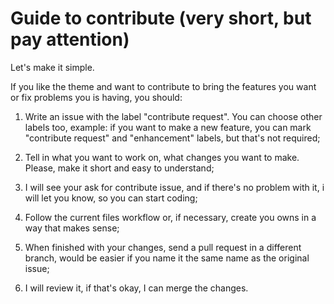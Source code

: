 # Guide to contribute (very short, but pay attention)

Let's make it simple.

If you like the theme and want to contribute to bring the features you want or fix problems you is having, you should:

  1. Write an issue with the label "contribute request". You can choose other labels too, example: if you want to make a new feature, you can mark "contribute request" and "enhancement" labels, but that's not required;

  2. Tell in what you want to work on, what changes you want to make. Please, make it short and easy to understand;

  3. I will see your ask for contribute issue, and if there's no problem with it, i will let you know, so you can start coding;

  4. Follow the current files workflow or, if necessary, create you owns in a way that makes sense;

  5. When finished with your changes, send a pull request in a different branch, would be easier if you name it the same name as the original issue;

  6. I will review it, if that's okay, I can merge the changes.